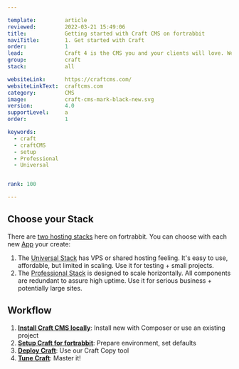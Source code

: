 ```yaml
---

template:         article
reviewed:         2022-03-21 15:49:06
title:            Getting started with Craft CMS on fortrabbit
naviTitle:        1. Get started with Craft
order:            1
lead:             Craft 4 is the CMS you and your clients will love. We love it too. Our aim is to help you — the developer — to successfully develop and deploy Craft here. This is your entry point. 
group:            craft
stack:            all

websiteLink:      https://craftcms.com/
websiteLinkText:  craftcms.com
category:         CMS
image:            craft-cms-mark-black-new.svg
version:          4.0
supportLevel:     a
order:            1

keywords:
  - craft
  - craftCMS
  - setup
  - Professional
  - Universal


rank: 100

---
```


## Choose your Stack

There are [two hosting stacks](/stacks) here on fortrabbit. You can choose with each new [App](/app) your create:

1. The [Universal Stack](/app-uni) has VPS or shared hosting feeling. It's easy to use, affordable, but limited in scaling. Use it for testing + small projects.
2. The [Professional Stack](/app-pro) is designed to scale horizontally. All components are redundant to assure high uptime. Use it for serious business + potentially large sites. 


## Workflow

1. **[Install Craft CMS locally](craft-install-local)**: Install new with Composer or use an existing project
2. **[Setup Craft for fortrabbit](/craft-setup)**: Prepare environment, set defaults
3. **[Deploy Craft](/craft-deploy-craft-copy)**: Use our Craft Copy tool
5. **[Tune Craft](/craft-tune)**: Master it!
